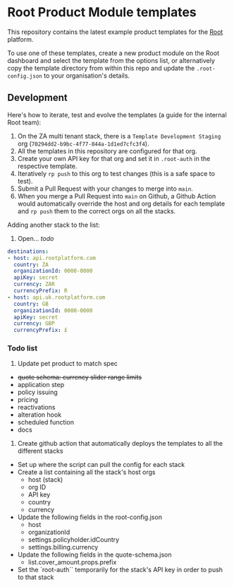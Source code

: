 # Root Product Module templates

This repository contains the latest example product templates for the [Root](https://rootplatform.com) platform.

To use one of these templates, create a new product module on the Root dashboard and select the template from the options list, or alternatively copy the template directory from within this repo and update the `.root-config.json` to your organisation's details.

## Development

Here's how to iterate, test and evolve the templates (a guide for the internal Root team):

1. On the ZA multi tenant stack, there is a `Template Development Staging` org (`70294dd2-b9bc-4f77-844a-1d1ed7cfc3f4`).
2. All the templates in this repository are configured for that org.
3. Create your own API key for that org and set it in `.root-auth` in the respective template.
3. Iteratively `rp push` to this org to test changes (this is a safe space to test).
4. Submit a Pull Request with your changes to merge into `main`.
4. When you merge a Pull Request into `main` on Github, a Github Action would automatically override the host and org details for each template and `rp push` them to the correct orgs on all the stacks.

Adding another stack to the list:

1. Open... _todo_

```yaml
destinations:
- host: api.rootplatform.com
  country: ZA
  organizationId: 0000-0000
  apiKey: secret
  currency: ZAR
  currencyPrefix: R
- host: api.uk.rootplatform.com
  country: GB
  organizationId: 0000-0000
  apiKey: secret
  currency: GBP
  currencyPrefix: £
```

### Todo list

1. Update pet product to match spec
  - ~~quote schema: currency slider range limits~~
  - application step
  - policy issuing
  - pricing
  - reactivations
  - alteration hook
  - scheduled function
  - docs
1. Create github action that automatically deploys the templates to all the different stacks
  - Set up where the script can pull the config for each stack
  - Create a list containing all the stack's host orgs
    - host (stack)
    - org ID
    - API key
    - country
    - currency
  - Update the following fields in the root-config.json
    - host
    - organizationId
    - settings.policyholder.idCountry
    - settings.billing.currency
  - Update the following fields in the quote-schema.json
    - list.cover_amount.props.prefix
  - Set the `root-auth`` temporarily for the stack's API key in order to push to that stack
